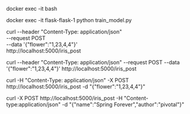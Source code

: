docker exec -it <mycontainer> bash

docker exec -it flask-flask-1 python train_model.py

curl --header "Content-Type: application/json" \
  --request POST \
  --data '{"flower":"1,23,4,4"}' \
  http://localhost:5000/iris_post

curl --header "Content-Type: application/json" --request POST --data '{"flower":"1,23,4,4"}'  http://localhost:5000/iris_post

curl -H "Content-Type: application/json" -X POST http://localhost:5000/iris_post -d "{"flower":"1,23,4,4"}"

curl -X POST http://localhost:5000/iris_post -H "Content-type:application/json" -d "{\"name\":\"Spring Forever\",\"author\":\"pivotal\"}"